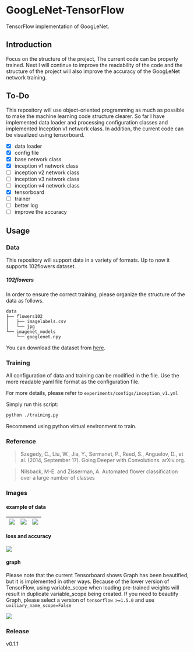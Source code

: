 # GoogLeNet-TensorFlow
TensorFlow implementation of GoogLeNet.

## Introduction
Focus on the structure of the project, The current code can be properly trained. Next I will continue to improve the readability of the code and the structure of the project will also improve the accuracy of the GoogLeNet network training.

## To-Do
This repository will use object-oriented programming as much as possible to make the machine learning code structure clearer. So far I have implemented data loader and processing configuration classes and implemented Inception v1 network class. In addition, the current code can be visualized using tensorboard.

- [x] data loader
- [x] config file
- [x] base network class
- [x] inception v1 network class
- [ ] inception v2 network class
- [ ] inception v3 network class
- [ ] inception v4 network class
- [x] tensorboard
- [ ] trainer
- [ ] better log
- [ ] improve the accuracy

## Usage

### Data
This repository will support data in a variety of formats.
Up to now it supports 102flowers dataset.

##### 102flowers
In order to ensure the correct training, please organize the structure of the data as follows.
```
data
├── flowers102
│   ├── imagelabels.csv
│   └── jpg
└── imagenet_models
    └── googlenet.npy

```
You can download the dataset from [here](http://www.robots.ox.ac.uk/~vgg/data/flowers/102/index.html).

### Training
All configuration of data and training can be modified in the file. Use the more readable yaml file format as the configuration file. 

For more details, please refer to `experiments/configs/inception_v1.yml`

Simply run this script:
```bash
python ./training.py
```
Recommend using python virtual environment to train.

### Reference
> Szegedy, C., Liu, W., Jia, Y., Sermanet, P., Reed, S., Anguelov, D., et al. (2014, September 17). Going Deeper with Convolutions. arXiv.org.

> Nilsback, M-E. and Zisserman, A.
> Automated flower classification over a large number of classes

### Images
#### example of data
|![](http://ww1.sinaimg.cn/thumbnail/006rfyOZgy1fpcpn6to9ij30ii0dwq54.jpg)|![](http://ww1.sinaimg.cn/thumbnail/006rfyOZgy1fpcpn6usntj30ij0dwgnp.jpg)|![](http://ww1.sinaimg.cn/thumbnail/006rfyOZgy1fpcppf8u16j30ku0dwq4y.jpg)|
|---|---|---|
#### loss and accuracy
![](http://ww1.sinaimg.cn/mw690/006rfyOZgy1fpcp7bei91j313k0f2775.jpg)
#### graph
Please note that the current Tensorboard shows Graph has been beautified, but it is implemented in other ways. Because of the lower version of TensorFlow, using variable_scope when loading pre-trained weights will result in duplicate variable_scope being created. If you need to beautify Graph, please select a version of `tensorflow >=1.5.0` and use `uxiliary_name_scope=False`

![](http://ww1.sinaimg.cn/mw690/006rfyOZgy1fpcp7f9av7j316n3zh4qp.jpg)
### Release
v0.1.1
